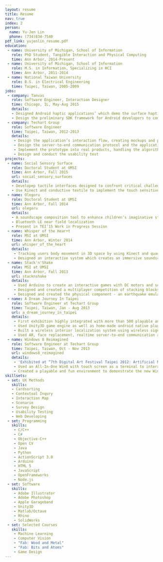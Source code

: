 ```yaml
---
layout: resume
title: Resume
nav: true
index: 2
person:
  name: Yu-Jen Lin
  phone: (734)834-7540
pdf_link: yujenlin_resume.pdf
education:
 - name: University of Michigan, School of Information
   role: PhD Student, Tangible Interaction and Physical Computing
   time: Ann Arbor, 2014-Present
 - name: University of Michigan, School of Information 
   role: M.S. in Information, Specializing in HCI 
   time: Ann Arbor, 2011-2014 
 - name: National Taiwan University 
   role: B.S. in Electrical Engineering
   time: Taipei, Taiwan, 2005-2009
jobs:
 - company: Tanvas
   role: Software Engineer, Interaction Designer
   time: Chicago, IL, May-Aug 2015
   details:
   - Designed Android haptic applications’ which demo the surface haptic technology in conferences through the use of Unity3D, Node.js and Native Android SDK
   - Design the preliminary SDK framework for Android developers to communicate with the Hardware
 - company: Techart Group
   role: Software Engineer
   time: Taipei, Taiwan, 2012-2013
   details:
    - Design the application’s interaction flow, creating mockups and prototypes to communicate design ideas with stakeholders and co-workers
    - Design the server-to-end communication protocol and the application architecture
    - Implement the prototype into real products, handling the algorithm and programming part
    - Design and conduct the usability test
projects:
 - name: Social Sensory Surface
   role: Doctoral Student at UMSI
   time: Ann Arbor, Fall 2015
   url: social_sensory_surfaces
   details:
   - Developep tactile interfaces designed to confront critical challenges of learning and social engagement for children with Autism Spectrum Disorder
   - Use Kinect and conductive textile to implement the touch sensitive surface in different tactile interfaces
 - name: Olegoru
   role: Doctoral Student at UMSI
   time: Ann Arbor, Fall 2014
   url: olegoru
   details:
   - A soundscape composition tool to enhance children’s imaginative storytelling with tangible objects
   - Bluetooth LE near field localization
   - Present in TEI’15 Work in Progress Session 
 - name: Whisper of the Hear•t
   role: MSI at UMSI
   time: Ann Arbor, Winter 2014
   url: whisper_of_the_heart 
   details:
    - Tracking users body movement in 3D space by using Kinect and quadraphonic speakers.
    - Designed an interactive system which creates an immersive soundscape and tangible environment for visual-impaired people to explore a traditional 2D painting.
 - name: Stack'n'Shake
   role: MSI at UMSI
   time: Ann Arbor, Fall 2013
   url: stacknshake
   details:
    - Used Arduino to create an interactive games with DC motors and several sensors.
    - Designed and created a multiplayer competition of stacking blocks in whole new experience.
    - Designed and created the physical component - an earthquake emulator for wood blocks.
 - name: A Dream Journey In Taipei
   role: Software Engineer at Techart Group
   time: Taipei, Taiwan, Jan - Aug 2013
   url: a_dream_journey_in_taipei
   details:
    - First exhibition highly integrated with more than 500 playable android smartphones (Open from Aug 2013 to Sep 2014).
    - Used Unity3D game engine as well as home-made android native plugins.
    - Built a wireless interior localization system using wireless signal only.
    - Used AR, face replacement, realtime server-to-end communication and synchronization, and NFC technique.
 - name: Windows 8 Reimagined
   role: Software Engineer at Techart Group
   time: Taipei, Taiwan, Oct - Nov 2013
   url: windows8_reimagined
   details:
    - 'Exhibited at “7th Digital Art Festival Taipei 2012: Artificial Nature”'
    - Used an All-In-One Win8 with touch screen as a terminal to interact with the virtual world in the exhibition room.
    - Created a playable and fun environment to demonstrate the new Win8 UI and features to visitors.
skillsets:
 - set: UX Methods
   skills: 
   - Cardsorting
   - Contextual Inqury
   - Interaction Map
   - Scenario
   - Survey Design
   - Usability Testing
   - Web Developing
 - set: Programming
   skills:
    - C/C++
    - C#
    - Objective-C++
    - Open CV
    - Java
    - Python
    - ActionScript 3.0
    - Arduino
    - HTML 5
    - JavaScript
    - OpenFrameworks
    - Node.js
 - set: Software
   skills:
    - Adobe Illustrator
    - Adobe Photoshop
    - Apple Garageband
    - Unity3D
    - Matlab/Octave
    - Rhino
    - SolidWorks
 - set: Selected Courses
   skills:
    - Machine Learning
    - Computer Vision
    - "Fab: Wood and Metal"
    - "Fab: Bits and Atoms"
    - Game Design
---
```


